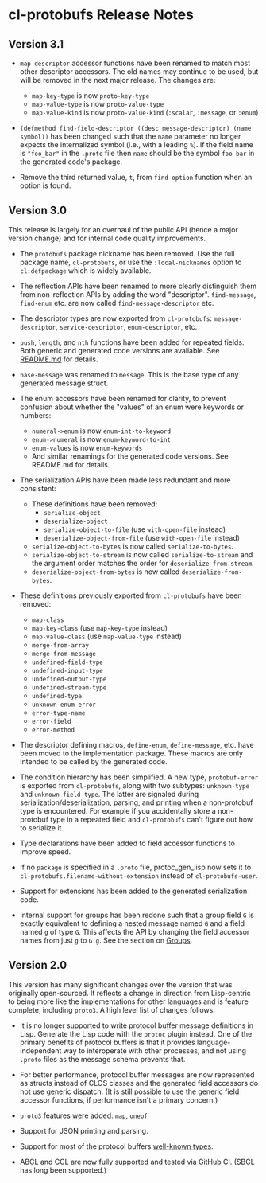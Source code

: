 # cl-protobufs Release Notes

## Version 3.1

*   `map-descriptor` accessor functions have been renamed to match most other
    descriptor accessors. The old names may continue to be used, but will be
    removed in the next major release. The changes are:

    -   `map-key-type` is now `proto-key-type`
    -   `map-value-type` is now `proto-value-type`
    -   `map-value-kind` is now `proto-value-kind` (`:scalar`, `:message`, or
        `:enum`)

*   `(defmethod find-field-descriptor ((desc message-descriptor) (name symbol))`
    has been changed such that the `name` parameter no longer expects the
    internalized symbol (i.e., with a leading `%`). If the field name is
    `"foo_bar"` in the `.proto` file then `name` should be the symbol `foo-bar`
    in the generated code's package.

*   Remove the third returned value, `t`, from `find-option` function when an
    option is found.

## Version 3.0

This release is largely for an overhaul of the public API (hence a major version
change) and for internal code quality improvements.

*   The `protobufs` package nickname has been removed. Use the full package
    name, `cl-protobufs`, or use the `:local-nicknames` option to
    `cl:defpackage` which is widely available.

*   The reflection APIs have been renamed to more clearly distinguish them from
    non-reflection APIs by adding the word "descriptor". `find-message`,
    `find-enum` etc. are now called `find-message-descriptor` etc.

*   The descriptor types are now exported from `cl-protobufs`:
    `message-descriptor`, `service-descriptor`, `enum-descriptor`, etc.

*   `push`, `length`, and `nth` functions have been added for repeated fields.
    Both generic and generated code versions are available. See
    [README.md](README.md) for details.

*   `base-message` was renamed to `message`. This is the base type of any
    generated message struct.

*   The enum accessors have been renamed for clarity, to prevent confusion about
    whether the "values" of an enum were keywords or numbers:

    -   `numeral->enum` is now `enum-int-to-keyword`
    -   `enum->numeral` is now `enum-keyword-to-int`
    -   `enum-values` is now `enum-keywords`
    -   And similar renamings for the generated code versions. See README.md for
        details.

*   The serialization APIs have been made less redundant and more consistent:

    -   These definitions have been removed:
        -   `serialize-object`
        -   `deserialize-object`
        -   `serialize-object-to-file` (use `with-open-file` instead)
        -   `deserialize-object-from-file` (use `with-open-file` instead)
    -   `serialize-object-to-bytes` is now called `serialize-to-bytes`.
    -   `serialize-object-to-stream` is now called `serialize-to-stream` and the
        argument order matches the order for `deserialize-from-stream`.
    -   `deserialize-object-from-bytes` is now called `deserialize-from-bytes`.

*   These definitions previously exported from `cl-protobufs` have been removed:

    -   `map-class`
    -   `map-key-class` (use `map-key-type` instead)
    -   `map-value-class` (use `map-value-type` instead)
    -   `merge-from-array`
    -   `merge-from-message`
    -   `undefined-field-type`
    -   `undefined-input-type`
    -   `undefined-output-type`
    -   `undefined-stream-type`
    -   `undefined-type`
    -   `unknown-enum-error`
    -   `error-type-name`
    -   `error-field`
    -   `error-method`

*   The descriptor defining macros, `define-enum`, `define-message`, etc. have
    been moved to the implementation package. These macros are only intended to
    be called by the generated code.

*   The condition hierarchy has been simplified. A new type, `protobuf-error` is
    exported from `cl-protobufs`, along with two subtypes: `unknown-type` and
    `unknown-field-type`. The latter are signaled during
    serialization/deserialization, parsing, and printing when a non-protobuf
    type is encountered. For example if you accidentally store a non-protobuf
    type in a repeated field and `cl-protobufs` can't figure out how to
    serialize it.

*   Type declarations have been added to field accessor functions to improve
    speed.

*   If no `package` is specified in a `.proto` file, protoc_gen_lisp now sets it
    to `cl-protobufs.filename-without-extension` instead of `cl-protobufs-user`.

*   Support for extensions has been added to the generated serialization code.

*   Internal support for groups has been redone such that a group field `G` is
    exactly equivalent to defining a nested message named `G` and a field named
    `g` of type `G`. This affects the API by changing the field accessor names
    from just `g` to `G.g`. See the section on [Groups](README.md#Groups).

## Version 2.0

This version has many significant changes over the version that was originally
open-sourced. It reflects a change in direction from Lisp-centric to being more
like the implementations for other languages and is feature complete, including
`proto3`. A high level list of changes follows.

*   It is no longer supported to write protocol buffer message definitions in
    Lisp. Generate the Lisp code with the `protoc` plugin instead. One of the
    primary benefits of protocol buffers is that it provides
    language-independent way to interoperate with other processes, and not using
    `.proto` files as the message schema prevents that.

*   For better performance, protocol buffer messages are now represented as
    structs instead of CLOS classes and the generated field accessors do not use
    generic dispatch. (It is still possible to use the generic field accessor
    functions, if performance isn't a primary concern.)

*   `proto3` features were added: `map`, `oneof`

*   Support for JSON printing and parsing.

*   Support for most of the protocol buffers
    [well-known types](https://developers.google.com/protocol-buffers/docs/reference/google.protobuf).

*   ABCL and CCL are now fully supported and tested via GitHub CI. (SBCL has
    long been supported.)
